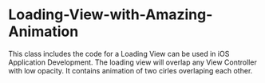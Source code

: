 # Loading-View-with-Amazing-Animation


This class includes the code for a Loading View can be used in iOS Application Development.
The loading view will overlap any View Controller with low opacity.
It contains animation of two cirles overlaping each other.
